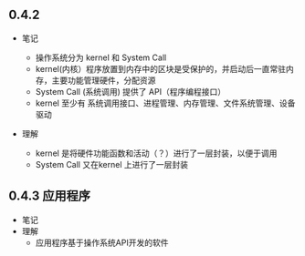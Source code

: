 ## 0.4.2

* 笔记
	* 操作系统分为 kernel 和 System Call  
	* kernel(内核）程序放置到内存中的区块是受保护的，并启动后一直常驻内存，主要功能管理硬件，分配资源
	* System Call (系统调用) 提供了 API（程序编程接口）
	* kernel 至少有 系统调用接口、进程管理、内存管理、文件系统管理、设备驱动

* 理解
	* kernel 是将硬件功能函数和活动（？）进行了一层封装，以便于调用
	* System Call 又在kernel 上进行了一层封装

## 0.4.3 应用程序

* 笔记
* 理解
	* 应用程序基于操作系统API开发的软件